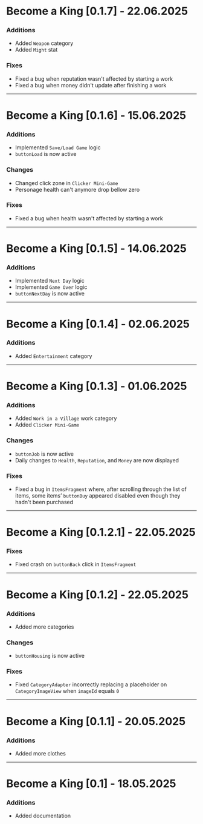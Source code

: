 # Become a King [0.1.7] - 22.06.2025

### Additions
- Added `Weapon` category
- Added `Might` stat

### Fixes
- Fixed a bug when reputation wasn't affected by starting a work
- Fixed a bug when money didn't update after finishing a work

---

# Become a King [0.1.6] - 15.06.2025

### Additions
- Implemented `Save/Load Game` logic
- `buttonLoad` is now active

### Changes
- Changed click zone in `Clicker Mini-Game`  
- Personage health can't anymore drop bellow zero

### Fixes
- Fixed a bug when health wasn't affected by starting a work

---

# Become a King [0.1.5] - 14.06.2025

### Additions
- Implemented `Next Day` logic
- Implemented `Game Over` logic
- `buttonNextDay` is now active

---

# Become a King [0.1.4] - 02.06.2025

### Additions
- Added `Entertainment` category

---

# Become a King [0.1.3] - 01.06.2025

### Additions
- Added `Work in a Village` work category
- Added `Clicker Mini-Game`

### Changes
- `buttonJob` is now active
- Daily changes to `Health`, `Reputation`, and `Money` are now displayed

### Fixes
- Fixed a bug in `ItemsFragment` where, after scrolling through the list of items, some items’ 
  `buttonBuy` appeared disabled even though they hadn't been purchased

---

# Become a King [0.1.2.1] - 22.05.2025

### Fixes
- Fixed crash on `buttonBack` click in `ItemsFragment`

---

# Become a King [0.1.2] - 22.05.2025

### Additions
- Added more categories

### Changes
- `buttonHousing` is now active

### Fixes
- Fixed `CategoryAdapter` incorrectly replacing a placeholder on `CategoryImageView` when `imageId` equals `0`

---

# Become a King [0.1.1] - 20.05.2025

### Additions
- Added more clothes

---

# Become a King [0.1] - 18.05.2025

### Additions
- Added documentation
